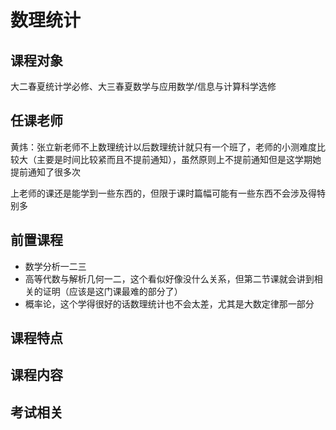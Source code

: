 # 数理统计
## 课程对象
大二春夏统计学必修、大三春夏数学与应用数学/信息与计算科学选修
## 任课老师
黄炜：张立新老师不上数理统计以后数理统计就只有一个班了，老师的小测难度比较大（主要是时间比较紧而且不提前通知），虽然原则上不提前通知但是这学期她提前通知了很多次

上老师的课还是能学到一些东西的，但限于课时篇幅可能有一些东西不会涉及得特别多
## 前置课程
- 数学分析一二三
- 高等代数与解析几何一二，这个看似好像没什么关系，但第二节课就会讲到相关的证明（应该是这门课最难的部分了）
- 概率论，这个学得很好的话数理统计也不会太差，尤其是大数定律那一部分
## 课程特点
## 课程内容
## 考试相关